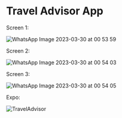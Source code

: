 ﻿# Travel Advisor App
 
 Screen 1:
 
 ![WhatsApp Image 2023-03-30 at 00 53 59](https://user-images.githubusercontent.com/101756045/228688271-02015fca-1b8e-44da-bb97-7178adf19878.jpg)
 
 Screen 2: 
 
 ![WhatsApp Image 2023-03-30 at 00 54 03](https://user-images.githubusercontent.com/101756045/228688313-740de417-7d02-4aa7-aa72-f308e90f3447.jpg)
 
 Screen 3: 
 
 ![WhatsApp Image 2023-03-30 at 00 54 05](https://user-images.githubusercontent.com/101756045/228688338-490b6209-de4a-4d43-8d52-acf1945e8698.jpg)
 
 Expo: 

![TravelAdvisor](https://user-images.githubusercontent.com/101756045/228688409-03e6e518-6a58-4db7-a104-1256c0d75a98.png)


